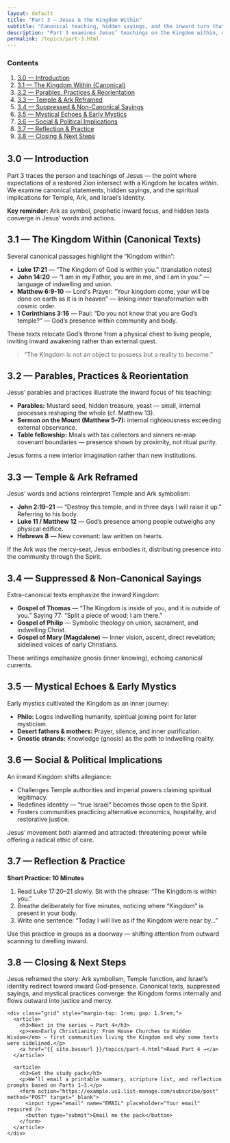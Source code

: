 ```yaml
---
layout: default
title: "Part 3 — Jesus & the Kingdom Within"
subtitle: "Canonical teaching, hidden sayings, and the inward turn that redefined Temple, Ark, and Israel"
description: "Part 3 examines Jesus’ teachings on the Kingdom within, canonical and suppressed texts."
permalink: /topics/part-3.html
---
```


<section class="container content">

  <!-- Table of contents -->
  <nav aria-label="Table of contents" style="margin-bottom: 2rem;">
    <h3>Contents</h3>
    <ol>
      <li><a href="#intro">3.0 — Introduction</a></li>
      <li><a href="#kingdom-within">3.1 — The Kingdom Within (Canonical)</a></li>
      <li><a href="#parables-practices">3.2 — Parables, Practices & Reorientation</a></li>
      <li><a href="#temple-ark-reframe">3.3 — Temple & Ark Reframed</a></li>
      <li><a href="#suppressed-teachings">3.4 — Suppressed & Non-Canonical Sayings</a></li>
      <li><a href="#mystical-echoes">3.5 — Mystical Echoes & Early Mystics</a></li>
      <li><a href="#implications">3.6 — Social & Political Implications</a></li>
      <li><a href="#practice">3.7 — Reflection & Practice</a></li>
      <li><a href="#closing">3.8 — Closing & Next Steps</a></li>
    </ol>
  </nav>

  <!-- 3.0 -->
  <section id="intro" class="content">
    <h2>3.0 — Introduction</h2>
    <p>
      Part 3 traces the person and teachings of Jesus — the point where expectations of a restored Zion intersect with a Kingdom he locates <em>within</em>. We examine canonical statements, hidden sayings, and the spiritual implications for Temple, Ark, and Israel’s identity.
    </p>
    <p class="note">
      <strong>Key reminder:</strong> Ark as symbol, prophetic inward focus, and hidden texts converge in Jesus’ words and actions.
    </p>
  </section>

  <!-- 3.1 -->
  <section id="kingdom-within" class="content">
    <h2>3.1 — The Kingdom Within (Canonical Texts)</h2>
    <p>Several canonical passages highlight the “Kingdom within”:</p>
    <ul>
      <li><strong>Luke 17:21</strong> — “The Kingdom of God is within you.” (<span title="Alternate translations: 'among you' or 'in your midst'">translation notes</span>)</li>
      <li><strong>John 14:20</strong> — “I am in my Father, you are in me, and I am in you.” — language of indwelling and union.</li>
      <li><strong>Matthew 6:9-10</strong> — Lord's Prayer: “Your kingdom come, your will be done on earth as it is in heaven” — linking inner transformation with cosmic order.</li>
      <li><strong>1 Corinthians 3:16</strong> — Paul: “Do you not know that you are God’s temple?” — God’s presence within community and body.</li>
    </ul>
    <p>
      These texts relocate God’s throne from a physical chest to living people, inviting inward awakening rather than external quest.
    </p>
    <blockquote>“The Kingdom is not an object to possess but a reality to become.”</blockquote>
  </section>

  <!-- 3.2 -->
  <section id="parables-practices" class="content">
    <h2>3.2 — Parables, Practices & Reorientation</h2>
    <p>Jesus’ parables and practices illustrate the inward focus of his teaching:</p>
    <ul>
      <li><strong>Parables:</strong> Mustard seed, hidden treasure, yeast — small, internal processes reshaping the whole (cf. <span title="Matthew 13">Matthew 13</span>).</li>
      <li><strong>Sermon on the Mount (Matthew 5–7):</strong> internal righteousness exceeding external observance.</li>
      <li><strong>Table fellowship:</strong> Meals with tax collectors and sinners re-map covenant boundaries — presence shown by proximity, not ritual purity.</li>
    </ul>
    <p class="note">Jesus forms a new interior imagination rather than new institutions.</p>
  </section>

  <!-- 3.3 -->
  <section id="temple-ark-reframe" class="content">
    <h2>3.3 — Temple & Ark Reframed</h2>
    <p>Jesus’ words and actions reinterpret Temple and Ark symbolism:</p>
    <ul>
      <li><strong>John 2:19–21</strong> — “Destroy this temple, and in three days I will raise it up.” Referring to his body.</li>
      <li><strong>Luke 11 / Matthew 12</strong> — God’s presence among people outweighs any physical edifice.</li>
      <li><strong>Hebrews 8</strong> — New covenant: law written on hearts.</li>
    </ul>
    <p>If the Ark was the mercy-seat, Jesus embodies it, distributing presence into the community through the Spirit.</p>
  </section>

  <!-- 3.4 -->
  <section id="suppressed-teachings" class="content">
    <h2>3.4 — Suppressed & Non-Canonical Sayings</h2>
    <p>Extra-canonical texts emphasize the inward Kingdom:</p>
    <ul>
      <li><strong>Gospel of Thomas</strong> — “The Kingdom is inside of you, and it is outside of you.” Saying 77: “Split a piece of wood; I am there.”</li>
      <li><strong>Gospel of Philip</strong> — Symbolic theology on union, sacrament, and indwelling Christ.</li>
      <li><strong>Gospel of Mary (Magdalene)</strong> — Inner vision, ascent, direct revelation; sidelined voices of early Christians.</li>
    </ul>
    <p class="note">These writings emphasize gnosis (inner knowing), echoing canonical currents.</p>
  </section>

  <!-- 3.5 -->
  <section id="mystical-echoes" class="content">
    <h2>3.5 — Mystical Echoes & Early Mystics</h2>
    <p>Early mystics cultivated the Kingdom as an inner journey:</p>
    <ul>
      <li><strong>Philo:</strong> Logos indwelling humanity, spiritual joining point for later mysticism.</li>
      <li><strong>Desert fathers & mothers:</strong> Prayer, silence, and inner purification.</li>
      <li><strong>Gnostic strands:</strong> Knowledge (gnosis) as the path to indwelling reality.</li>
    </ul>
  </section>

  <!-- 3.6 -->
  <section id="implications" class="content">
    <h2>3.6 — Social & Political Implications</h2>
    <p>An inward Kingdom shifts allegiance:</p>
    <ul>
      <li>Challenges Temple authorities and imperial powers claiming spiritual legitimacy.</li>
      <li>Redefines identity — “true Israel” becomes those open to the Spirit.</li>
      <li>Fosters communities practicing alternative economics, hospitality, and restorative justice.</li>
    </ul>
    <p class="note">Jesus’ movement both alarmed and attracted: threatening power while offering a radical ethic of care.</p>
  </section>

  <!-- 3.7 -->
  <section id="practice" class="content">
    <h2>3.7 — Reflection & Practice</h2>
    <div class="grid">
      <article class="note">
        <strong>Short Practice: 10 Minutes</strong>
        <ol>
          <li>Read <span title="Luke 17:20–21">Luke 17:20–21</span> slowly. Sit with the phrase: “The Kingdom is within you.”</li>
          <li>Breathe deliberately for five minutes, noticing where “Kingdom” is present in your body.</li>
          <li>Write one sentence: “Today I will live as if the Kingdom were near by…”</li>
        </ol>
      </article>
      <article>
        <p>Use this practice in groups as a doorway — shifting attention from outward scanning to dwelling inward.</p>
      </article>
    </div>
  </section>

  <!-- 3.8 -->
  <section id="closing" class="content">
    <h2>3.8 — Closing & Next Steps</h2>
    <p>
      Jesus reframed the story: Ark symbolism, Temple function, and Israel’s identity redirect toward inward God-presence. Canonical texts, suppressed sayings, and mystical practices converge: the Kingdom forms internally and flows outward into justice and mercy.
    </p>

    <div class="grid" style="margin-top: 1rem; gap: 1.5rem;">
      <article>
        <h3>Next in the series → Part 4</h3>
        <p><em>Early Christianity: From House Churches to Hidden Wisdom</em> — first communities living the Kingdom and why some texts were sidelined.</p>
        <a href="{{ site.baseurl }}/topics/part-4.html">Read Part 4 →</a>
      </article>

      <article>
        <h3>Get the study pack</h3>
        <p>We’ll email a printable summary, scripture list, and reflection prompts based on Parts 1–3.</p>
        <form action="https://example.us1.list-manage.com/subscribe/post" method="POST" target="_blank">
          <input type="email" name="EMAIL" placeholder="Your email" required />
          <button type="submit">Email me the pack</button>
        </form>
      </article>
    </div>

  </section>
</section>
